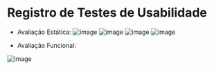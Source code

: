 # Registro de Testes de Usabilidade

* Avaliação Estática:
![image](https://user-images.githubusercontent.com/105240089/236723827-61ca1a4c-aa9e-4c03-85a2-5313f76a1c75.png)
![image](https://user-images.githubusercontent.com/105240089/236724100-999e5781-44d5-4a17-b01a-3951179f4e70.png)
![image](https://user-images.githubusercontent.com/105240089/236724138-14b62455-c08e-4a21-b78f-52d12f2024e7.png)
![image](https://user-images.githubusercontent.com/105240089/236724163-1cceb978-a558-4433-b6c8-48e6f6c5d43f.png)

* Avaliação Funcional:

![image](https://user-images.githubusercontent.com/105240089/236724229-a1e464f7-8847-4eb0-b929-44cd68c2a050.png)
